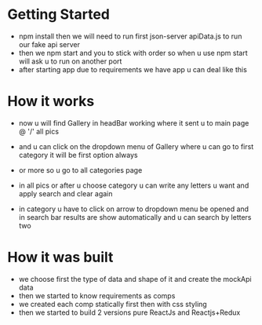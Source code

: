 # Getting Started 
- npm install then we will need to run first json-server apiData.js to run our fake api server 
- then we npm start and you to stick with order so when u use npm start will ask u to run on another port 
- after starting app due to requirements we have app u can deal like this 

# How it works 
- now u will find Gallery in headBar working where it sent u to main page @ '/' all pics 
- and u can click on the dropdown menu of Gallery where u can go to first category it will be first option always 
- or more so u go to all categories page 

- in all pics or after u choose category u can write any letters u want and apply search and clear again
- in category u have to click on arrow to dropdown menu be opened and in search bar results are show automatically 
and u can search by letters two

# How it was built 

- we choose first the type of data and shape of it and create the mockApi data 
- then we started to know requirements as comps 
- we created each comp statically first then with css styling 
- then we started to build 2 versions pure ReactJs and Reactjs+Redux 
